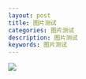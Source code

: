 ```yaml
---
layout: post
title: 图片测试
categories: 图片测试
description: 图片测试
keywords: 图片测试
---
```


![](http://www.aouoxx.top/images/disruptor/threadLocal.png#id=nWGdw&originHeight=251&originWidth=561&originalType=binary&ratio=1&status=done&style=none)
